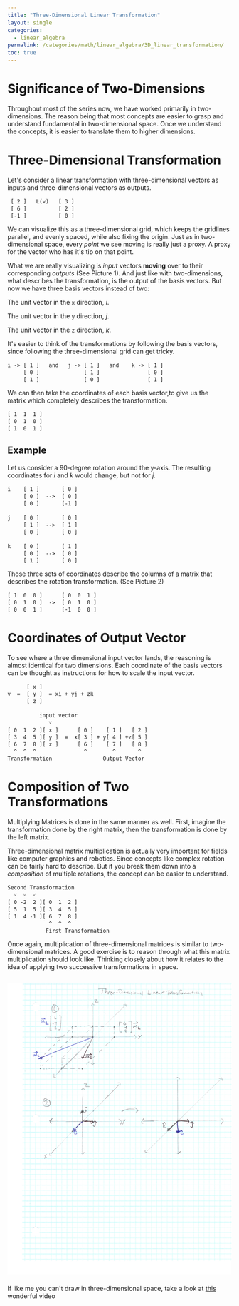 ```yaml
---
title: "Three-Dimensional Linear Transformation"
layout: single
categories:
  - linear_algebra
permalink: /categories/math/linear_algebra/3D_linear_transformation/
toc: true
---
```

# Significance of Two-Dimensions
Throughout most of the series now, we have worked primarily in two-dimensions.
The reason being that most concepts are easier to grasp and
understand fundamental in two-dimensional space.
Once we understand the concepts, it is easier to translate them to higher dimensions.

# Three-Dimensional Transformation

Let's consider a linear transformation with three-dimensional vectors
as inputs and three-dimensional vectors as outputs.

     [ 2 ]   L(v)   [ 3 ]
     [ 6 ]          [ 2 ]   
     [-1 ]          [ 0 ]   

We can visualize this as a three-dimensional grid, which keeps the
gridlines parallel, and evenly spaced, while also fixing the origin.
Just as in two-dimensional space, every *point* we see moving
is really just a proxy.
A proxy for the vector who has it's tip on that point.

What we are really visualizing is *input* vectors __moving__ over to
their corresponding *outputs* (See Picture 1).
And just like with two-dimensions, what describes the transformation,
is the output of the basis vectors.
But now we have three basis vectors instead of two:

The unit vector in the `x` direction, *i*.

The unit vector in the `y` direction, *j*.

The unit vector in the `z` direction, *k*.

It's easier to think of the transformations by following the basis vectors,
since following the three-dimensional grid can get tricky.

    i -> [ 1 ]   and   j -> [ 1 ]   and    k -> [ 1 ]
         [ 0 ]              [ 1 ]               [ 0 ]
         [ 1 ]              [ 0 ]               [ 1 ]

We can then take the coordinates of each basis vector,to give us the  
matrix which completely describes the transformation.

    [ 1  1  1 ]
    [ 0  1  0 ]
    [ 1  0  1 ]

## Example
Let us consider a 90-degree rotation around the y-axis.
The resulting coordinates for *i* and *k* would change, but not for *j*.

    i    [ 1 ]       [ 0 ]
         [ 0 ]  -->  [ 0 ]
         [ 0 ]       [-1 ]

    j    [ 0 ]       [ 0 ]
         [ 1 ]  -->  [ 1 ]
         [ 0 ]       [ 0 ]

    k    [ 0 ]       [ 1 ]
         [ 0 ]  -->  [ 0 ]
         [ 1 ]       [ 0 ]

Those three sets of coordinates describe the columns of a matrix that
describes the rotation transformation. (See Picture 2)

    [ 1  0  0 ]      [ 0  0  1 ]
    [ 0  1  0 ]  ->  [ 0  1  0 ]
    [ 0  0  1 ]      [-1  0  0 ]

# Coordinates of Output Vector
To see where a three dimensional input vector lands, the reasoning is
almost identical for two dimensions.
Each coordinate of the basis vectors can be thought as instructions
for how to scale the input vector.

          [ x ]    
    v  =  [ y ]  = xi + yj + zk
          [ z ]   

              input vector
                 ˅   
    [ 0  1  2 ][ x ]      [ 0 ]    [ 1 ]   [ 2 ]
    [ 3  4  5 ][ y ]  =  x[ 3 ] + y[ 4 ] +z[ 5 ]
    [ 6  7  8 ][ z ]      [ 6 ]    [ 7 ]   [ 8 ]
      ^  ^  ^               ^        ^       ^
    Transformation                Output Vector

# Composition of Two Transformations
Multiplying Matrices is done in the same manner as well.
First, imagine the transformation done by the right matrix,
then the transformation is done by the left matrix.

Three-dimensional matrix multiplication is actually very important
for fields like computer graphics and robotics.
Since concepts like complex rotation can be fairly hard to describe.
But if you break them down into a *composition* of multiple rotations,
the concept can be easier to understand.

    Second Transformation
      ˅  ˅  ˅
    [ 0 -2  2 ][ 0  1  2 ]
    [ 5  1  5 ][ 3  4  5 ]
    [ 1  4 -1 ][ 6  7  8 ]
                 ^  ^  ^
                First Transformation

Once again, multiplication of three-dimensional matrices is
similar to two-dimensional matrices.
A good exercise is to reason through what this matrix multiplication should look like.
Thinking closely about how it relates to the idea of applying two
successive transformations in space.

![3D-Transformation](/assets/images/linear_algebra_3d_transformation.jpg)
----------------------------
If like me you can't draw in three-dimensional space,
take a look at [this](https://www.youtube.com/watch?v=r-eJMJzJr_o)
wonderful video

